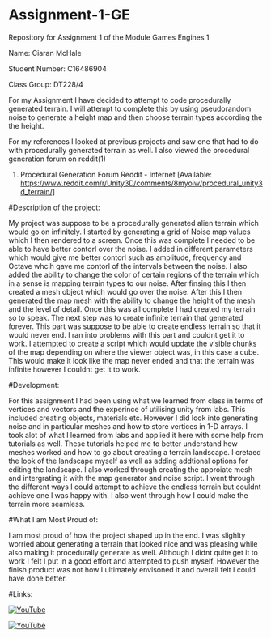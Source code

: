 # Assignment-1-GE
Repository for Assignment 1 of the Module Games Engines 1

Name: Ciaran McHale

Student Number: C16486904

Class Group: DT228/4


For my Assignment I have decided to attempt to code procedurally generated terrain. I will attempt to complete this by using pseudorandom noise to generate a height map and then choose terrain types according the the height. 

For my references I looked at previous projects and saw one that had to do with procedurally generated terrain as well. 
I also viewed the procedural generation forum on reddit(1)

1. Procedural Generation Forum Reddit - Internet [Available: https://www.reddit.com/r/Unity3D/comments/8myoiw/procedural_unity3d_terrain/]

#Description of the project:

My project was suppose to be a procedurally generated alien terrain which would go on infinitely. I started by generating a grid of Noise map values which I then rendered to a screen. Once this was complete I needed to be able to have better contorl over the noise. I added in different parameters which would give me better contorl such as amplitude, frequency and Octave whcih gave me contorl of the intervals between the noise. I also added the ability to change the color of certain regions of the terrain which in a sense is mapping terrain types to our noise. After finsing this I then created a mesh object which would go over the noise. After this I then generated the map mesh with the ability to change the height of the mesh and the level of detail. Once this was all complete I had created my terrain so to speak. The next step was to create infinite terrain that generated forever. This part was suppose to be able to create endless terrain so that it would never end. I ran into problems with this part and couldnt get it to work. I attempted to create a script which would update the visible chunks of the map depending on where the viewer object was, in this case a cube. This would make it look like the map never ended and that the terrain was infinite however I couldnt get it to work. 

#Development:

For this assignment I had been using what we learned from class in terms of vertices and vectors and the experince of utilising unity from labs. This included creating objects, materials etc. However I did look into generating noise and in particular meshes and how to store vertices in 1-D arrays. I took alot of what I learned from labs and applied it here with some help from tutorials as well. These tutorials helped me to better understand how meshes worked and how to go about creating a terrain landscape. I cretaed the look of the landscape myself as well as adding addtional options for editing the landscape. I also worked through creating the approiate mesh and intergrating it with the map generator and noise script. I went through the different ways I could attempt to achieve the endless terrain but couldnt achieve one I was happy with. I also went through how I could make the terrain more seamless.

#What I am Most Proud of:

I am most proud of how the project shaped up in the end. I was slighlty worried about generating a terrain that looked nice and was pleasing while also making it procedurally generate as well. Although I didnt quite get it to work I felt I put in a good effort and attempted to push myself. However the finish product was not how I ultimately envisoned it and overall felt I could have done better. 

#Links:

[![YouTube](https://i9.ytimg.com/vi/ZMA89F9vDUM/mq2.jpg?sqp=CMDZj_8F&rs=AOn4CLBEjRjZ5I5CQQQO4uQCZ5Iw-eZ1cQ)](https://www.youtube.com/watch?v=ZMA89F9vDUM)

[![YouTube](https://i9.ytimg.com/vi/WduY4PgFiaQ/mq1.jpg?sqp=CJjej_8F&rs=AOn4CLBS_l-3BBUI1glulFou4buRdqrymg)](https://www.youtube.com/watch?v=WduY4PgFiaQ)






